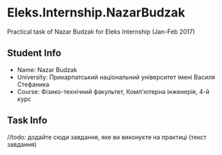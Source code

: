 # Eleks.Internship.NazarBudzak
Practical task of Nazar Budzak for Eleks Internship (Jan-Feb 2017)
## Student Info
* Name: Nazar Budzak
* University: Прикарпатський національний університет імені Василя Стефаника
* Course: Фізико-технічний факультет, Комп'ютерна інженерія, 4-й курс

## Task Info
//todo: додайте сюди завдання, яке ви виконуєте на практиці (текст завдання)
